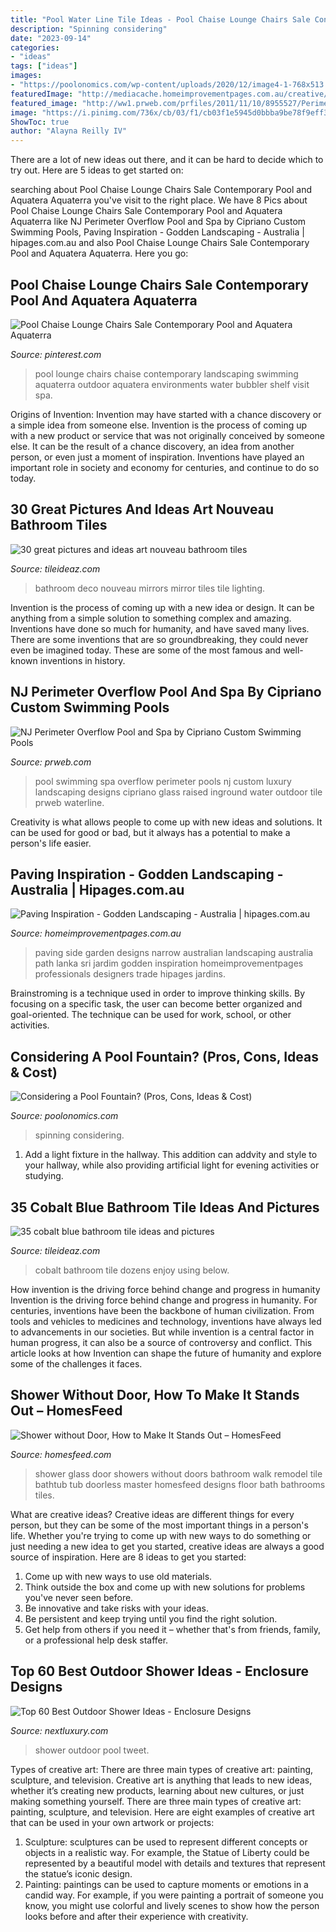```yaml
---
title: "Pool Water Line Tile Ideas - Pool Chaise Lounge Chairs Sale Contemporary Pool And Aquatera Aquaterra"
description: "Spinning considering"
date: "2023-09-14"
categories:
- "ideas"
tags: ["ideas"]
images:
- "https://poolonomics.com/wp-content/uploads/2020/12/image4-1-768x513.jpg"
featuredImage: "http://mediacache.homeimprovementpages.com.au/creative/galleries/270001_275000/270965/original_images/197127.jpg"
featured_image: "http://ww1.prweb.com/prfiles/2011/11/10/8955527/Perimeter-Overflow-Pool-and-Spa-NJ.jpg"
image: "https://i.pinimg.com/736x/cb/03/f1/cb03f1e5945d0bbba9be78f9eff31661.jpg"
ShowToc: true
author: "Alayna Reilly IV"
---
```



There are a lot of new ideas out there, and it can be hard to decide which to try out. Here are 5 ideas to get started on: 

	

		
searching about Pool Chaise Lounge Chairs Sale Contemporary Pool and Aquatera Aquaterra you've visit to the right place. We have 8 Pics about Pool Chaise Lounge Chairs Sale Contemporary Pool and Aquatera Aquaterra like NJ Perimeter Overflow Pool and Spa by Cipriano Custom Swimming Pools, Paving Inspiration - Godden Landscaping - Australia | hipages.com.au and also Pool Chaise Lounge Chairs Sale Contemporary Pool and Aquatera Aquaterra. Here you go:
		
    
## Pool Chaise Lounge Chairs Sale Contemporary Pool And Aquatera Aquaterra

<img loading=lazy src="https://i.pinimg.com/736x/cb/03/f1/cb03f1e5945d0bbba9be78f9eff31661.jpg" onerror="this.onerror=null;this.src='https://tse2.mm.bing.net/th?id=OIP.-nDAqzYqXnmsUobItrdQogHaE8&amp;pid=15.1';" alt="Pool Chaise Lounge Chairs Sale Contemporary Pool and Aquatera Aquaterra">

_Source: pinterest.com_

>pool lounge chairs chaise contemporary landscaping swimming aquaterra outdoor aquatera environments water bubbler shelf visit spa. 

	

Origins of Invention: Invention may have started with a chance discovery or a simple idea from someone else.
Invention is the process of coming up with a new product or service that was not originally conceived by someone else. It can be the result of a chance discovery, an idea from another person, or even just a moment of inspiration. Inventions have played an important role in society and economy for centuries, and continue to do so today.

    
## 30 Great Pictures And Ideas Art Nouveau Bathroom Tiles

<img loading=lazy src="http://www.tileideaz.com/wp-content/uploads/2015/11/Innovative-art-nouveau-bathroom-lighting.jpg" onerror="this.onerror=null;this.src='https://tse1.mm.bing.net/th?id=OIP.k__mJzdZdut_s0Y8V_-eAgHaFj&amp;pid=15.1';" alt="30 great pictures and ideas art nouveau bathroom tiles">

_Source: tileideaz.com_

>bathroom deco nouveau mirrors mirror tiles tile lighting. 

	

Invention is the process of coming up with a new idea or design. It can be anything from a simple solution to something complex and amazing. Inventions have done so much for humanity, and have saved many lives. There are some inventions that are so groundbreaking, they could never even be imagined today. These are some of the most famous and well-known inventions in history.

    
## NJ Perimeter Overflow Pool And Spa By Cipriano Custom Swimming Pools

<img loading=lazy src="http://ww1.prweb.com/prfiles/2011/11/10/8955527/Perimeter-Overflow-Pool-and-Spa-NJ.jpg" onerror="this.onerror=null;this.src='https://tse4.mm.bing.net/th?id=OIP.KLAN0hyjBMgTehkuuu_50wHaE9&amp;pid=15.1';" alt="NJ Perimeter Overflow Pool and Spa by Cipriano Custom Swimming Pools">

_Source: prweb.com_

>pool swimming spa overflow perimeter pools nj custom luxury landscaping designs cipriano glass raised inground water outdoor tile prweb waterline. 

	

Creativity is what allows people to come up with new ideas and solutions. It can be used for good or bad, but it always has a potential to make a person's life easier.

    
## Paving Inspiration - Godden Landscaping - Australia | Hipages.com.au

<img loading=lazy src="http://mediacache.homeimprovementpages.com.au/creative/galleries/270001_275000/270965/original_images/197127.jpg" onerror="this.onerror=null;this.src='https://tse3.mm.bing.net/th?id=OIP.QdOiEDrb_wgoq2hRIBqDzwHaJ4&amp;pid=15.1';" alt="Paving Inspiration - Godden Landscaping - Australia | hipages.com.au">

_Source: homeimprovementpages.com.au_

>paving side garden designs narrow australian landscaping australia path lanka sri jardim godden inspiration homeimprovementpages professionals designers trade hipages jardins. 

	

Brainstroming is a technique used in order to improve thinking skills. By focusing on a specific task, the user can become better organized and goal-oriented. The technique can be used for work, school, or other activities.

    
## Considering A Pool Fountain? (Pros, Cons, Ideas &amp; Cost)

<img loading=lazy src="https://poolonomics.com/wp-content/uploads/2020/12/image4-1-768x513.jpg" onerror="this.onerror=null;this.src='https://tse1.mm.bing.net/th?id=OIP.vyK9I2S7orKN42SwOIvDeQHaE8&amp;pid=15.1';" alt="Considering a Pool Fountain? (Pros, Cons, Ideas &amp; Cost)">

_Source: poolonomics.com_

>spinning considering. 

	

1. Add a light fixture in the hallway. This addition can addvity and style to your hallway, while also providing artificial light for evening activities or studying.

    
## 35 Cobalt Blue Bathroom Tile Ideas And Pictures

<img loading=lazy src="http://www.tileideaz.com/wp-content/uploads/2015/03/cobalt_blue_bathroom_tile_4.jpg" onerror="this.onerror=null;this.src='https://tse2.mm.bing.net/th?id=OIP.zsQhA4BckopPS3Wo85KDuQHaKB&amp;pid=15.1';" alt="35 cobalt blue bathroom tile ideas and pictures">

_Source: tileideaz.com_

>cobalt bathroom tile dozens enjoy using below. 

	

How invention is the driving force behind change and progress in humanity
Invention is the driving force behind change and progress in humanity. For centuries, inventions have been the backbone of human civilization. From tools and vehicles to medicines and technology, inventions have always led to advancements in our societies. But while invention is a central factor in human progress, it can also be a source of controversy and conflict. This article looks at how Invention can shape the future of humanity and explore some of the challenges it faces.

    
## Shower Without Door, How To Make It Stands Out – HomesFeed

<img loading=lazy src="https://homesfeed.com/wp-content/uploads/2015/08/Shower-without-door-with-transparent-glass-panels-and-multiple-showerheads-a-heldhand-showerhead-built-in-bathtub-fixture.jpg" onerror="this.onerror=null;this.src='https://tse2.mm.bing.net/th?id=OIP.ZfN_5DZ0vZAUlVQleiK0nQHaJ4&amp;pid=15.1';" alt="Shower without Door, How to Make It Stands Out – HomesFeed">

_Source: homesfeed.com_

>shower glass door showers without doors bathroom walk remodel tile bathtub tub doorless master homesfeed designs floor bath bathrooms tiles. 

	

What are creative ideas?
Creative ideas are different things for every person, but they can be some of the most important things in a person's life. Whether you're trying to come up with new ways to do something or just needing a new idea to get you started, creative ideas are always a good source of inspiration. Here are 8 ideas to get you started: 
1. Come up with new ways to use old materials.
2. Think outside the box and come up with new solutions for problems you've never seen before.
3. Be innovative and take risks with your ideas.
4. Be persistent and keep trying until you find the right solution. 
5. Get help from others if you need it – whether that's from friends, family, or a professional help desk staffer. 

    
## Top 60 Best Outdoor Shower Ideas - Enclosure Designs

<img loading=lazy src="http://nextluxury.com/wp-content/uploads/pool-outdoor-shower-ideas.jpg" onerror="this.onerror=null;this.src='https://tse3.mm.bing.net/th?id=OIP.vrvFyLxHvGnLixsacZMfZAHaJ4&amp;pid=15.1';" alt="Top 60 Best Outdoor Shower Ideas - Enclosure Designs">

_Source: nextluxury.com_

>shower outdoor pool tweet. 

	

Types of creative art: There are three main types of creative art: painting, sculpture, and television.
Creative art is anything that leads to new ideas, whether it’s creating new products, learning about new cultures, or just making something yourself. There are three main types of creative art: painting, sculpture, and television. Here are eight examples of creative art that can be used in your own artwork or projects: 
1. Sculpture: sculptures can be used to represent different concepts or objects in a realistic way. For example, the Statue of Liberty could be represented by a beautiful model with details and textures that represent the statue’s iconic design. 
2. Painting: paintings can be used to capture moments or emotions in a candid way. For example, if you were painting a portrait of someone you know, you might use colorful and lively scenes to show how the person looks before and after their experience with creativity. 

